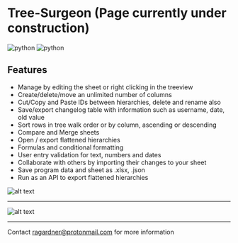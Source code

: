 # Tree-Surgeon (Page currently under construction)
![python](https://img.shields.io/badge/windows-10-blue) ![python](https://img.shields.io/badge/python-3.6+-blue)

## Features

 - Manage by editing the sheet or right clicking in the treeview
 - Create/delete/move an unlimited number of columns
 - Cut/Copy and Paste IDs between hierarchies, delete and rename also
 - Save/export changelog table with information such as username, date, old value
 - Sort rows in tree walk order or by column, ascending or descending
 - Compare and Merge sheets
 - Open / export flattened hierarchies
 - Formulas and conditional formatting
 - User entry validation for text, numbers and dates
 - Collaborate with others by importing their changes to your sheet
 - Save program data and sheet as .xlsx, .json
 - Run as an API to export flattened hierarchies

![alt text](https://i.imgur.com/x3I4sHI.jpg)

___

![alt text](https://i.imgur.com/OnUIBth.jpg)

___

Contact ragardner@protonmail.com for more information
